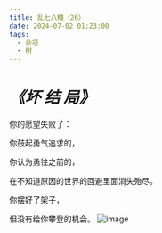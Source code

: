 ```yaml
---
title: 乱七八糟（26）
date: 2024-07-02 01:23:00
tags:
  - 杂项
  - 树
---
```



# *《坏 结 局》*

你的愿望失败了：

你鼓起勇气追求的，

你认为勇往之前的，

在不知道原因的世界的回避里面消失殆尽。

你摆好了架子，

但没有给你攀登的机会。
![image](https://img.niki.ink/i/2024/07/02/1sn3zy.jpg)
